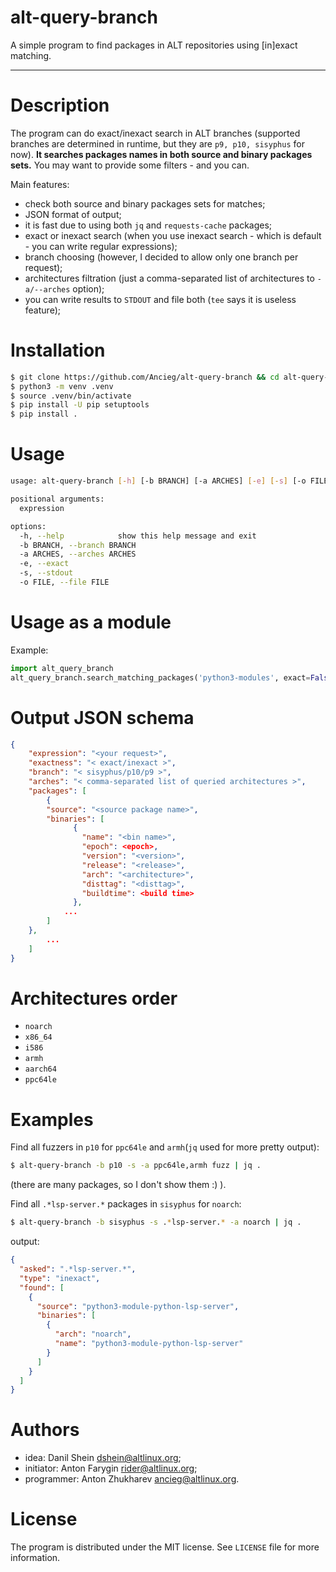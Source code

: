 # alt-query-branch
A simple program to find packages in ALT repositories using [in]exact matching.

---

# Description

The program can do exact/inexact search in ALT branches (supported branches are determined in runtime, but they are `p9, p10, sisyphus` for now). **It searches packages names in both source and binary packages sets.**
You may want to provide some filters - and you can.

Main features:

* check both source and binary packages sets for matches;
* JSON format of output;
* it is fast due to using both `jq` and `requests-cache` packages;
* exact or inexact search (when you use inexact search - which is default - you can write regular expressions);
* branch choosing (however, I decided to allow only one branch per request);
* architectures filtration (just a comma-separated list of architectures to `-a/--arches` option);
* you can write results to `STDOUT` and file both (`tee` says it is useless feature);

# Installation

```bash
$ git clone https://github.com/Ancieg/alt-query-branch && cd alt-query-branch
$ python3 -m venv .venv
$ source .venv/bin/activate
$ pip install -U pip setuptools
$ pip install .
```

# Usage

```bash
usage: alt-query-branch [-h] [-b BRANCH] [-a ARCHES] [-e] [-s] [-o FILE] expression

positional arguments:
  expression

options:
  -h, --help            show this help message and exit
  -b BRANCH, --branch BRANCH
  -a ARCHES, --arches ARCHES
  -e, --exact
  -s, --stdout
  -o FILE, --file FILE
```

# Usage as a module
Example:
```python
import alt_query_branch
alt_query_branch.search_matching_packages('python3-modules', exact=False, branch='p10', arches=['noarch', 'armh'])
```

# Output JSON schema

```json
{
    "expression": "<your request>",
    "exactness": "< exact/inexact >",
    "branch": "< sisyphus/p10/p9 >",
    "arches": "< comma-separated list of queried architectures >",
    "packages": [
    	{
	    "source": "<source package name>",
	    "binaries": [
              {
                "name": "<bin name>",
                "epoch": <epoch>,
                "version": "<version>",
                "release": "<release>",
                "arch": "<architecture>",
                "disttag": "<disttag>",
                "buildtime": <build time>
              },
		    ...
	    ]
	},
        ...
    ]
}
```

# Architeсtures order

* `noarch`
* `x86_64`
* `i586`
* `armh`
* `aarch64`
* `ppc64le`

# Examples

Find all fuzzers in `p10` for `ppc64le` and `armh`(`jq` used for more pretty output):
```bash
$ alt-query-branch -b p10 -s -a ppc64le,armh fuzz | jq .
```
(there are many packages, so I don't show them :) ).

Find all `.*lsp-server.*` packages in `sisyphus` for `noarch`:
```bash
$ alt-query-branch -b sisyphus -s .*lsp-server.* -a noarch | jq .
```
output:
```json
{
  "asked": ".*lsp-server.*",
  "type": "inexact",
  "found": [
    {
      "source": "python3-module-python-lsp-server",
      "binaries": [
        {
          "arch": "noarch",
          "name": "python3-module-python-lsp-server"
        }
      ]
    }
  ]
}
```

# Authors

* idea: Danil Shein <dshein@altlinux.org>;
* initiator: Anton Farygin <rider@altlinux.org>;
* programmer: Anton Zhukharev <ancieg@altlinux.org>.

# License

The program is distributed under the MIT license.
See `LICENSE` file for more information.
